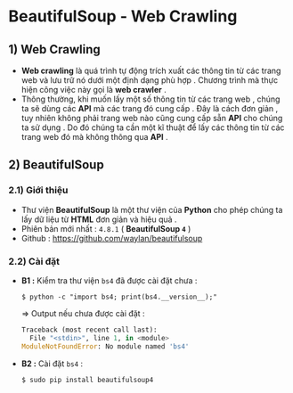 # BeautifulSoup - Web Crawling
## **1) Web Crawling**
- **Web crawling** là quá trình tự động trích xuất các thông tin từ các trang web và lưu trữ nó dưới một định dạng phù hợp . Chương trình mà thực hiện công việc này gọi là **web crawler** .
- Thông thường, khi muốn lấy một số thông tin từ các trang web , chúng ta sẽ dùng các **API** mà các trang đó cung cấp . Đây là cách đơn giản , tuy nhiên không phải trang web nào cũng cung cấp sẵn **API** cho chúng ta sử dụng . Do đó chúng ta cần một kĩ thuật để lấy các thông tin từ các trang web đó mà không thông qua **API** .
## **2) BeautifulSoup**
### **2.1) Giới thiệu**
- Thư viện **BeautifulSoup** là một thư viện của **Python** cho phép chúng ta lấy dữ liệu từ **HTML** đơn giản và hiệu quả .
- Phiên bản mới nhất : `4.8.1` ( **BeautifulSoup `4`** )
- Github : https://github.com/waylan/beautifulsoup
### **2.2) Cài đặt**
- **B1 :** Kiểm tra thư viện `bs4` đã được cài đặt chưa :
    ```
    $ python -c "import bs4; print(bs4.__version__);"
    ```
    => Output nếu chưa được cài đặt :
    ```py
    Traceback (most recent call last):
      File "<stdin>", line 1, in <module>
    ModuleNotFoundError: No module named 'bs4'
    ```
- **B2 :** Cài đặt `bs4` :
    ```
    $ sudo pip install beautifulsoup4
    ```
